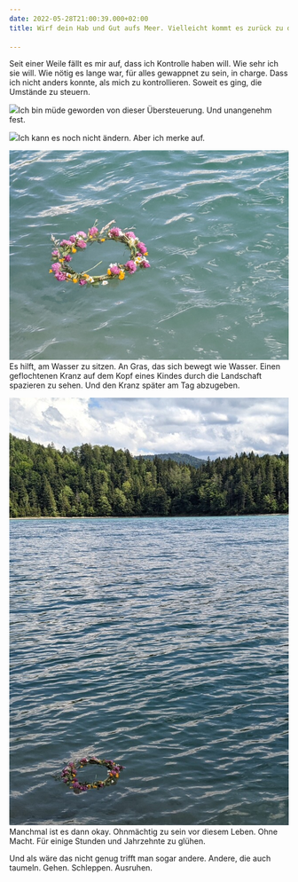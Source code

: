 ```yaml
---
date: 2022-05-28T21:00:39.000+02:00
title: Wirf dein Hab und Gut aufs Meer. Vielleicht kommt es zurück zu dir

---
```

Seit einer Weile fällt es mir auf, dass ich Kontrolle haben will. Wie sehr ich sie will. Wie nötig es lange war, für alles gewappnet zu sein, in charge. Dass ich nicht anders konnte, als mich zu kontrollieren. Soweit es ging, die Umstände zu steuern.

![](/uploads/pxl_20220527_142002847.jpg)Ich bin müde geworden von dieser Übersteuerung. Und unangenehm fest. 

![](/uploads/pxl_20220527_102642005.jpg)Ich kann es noch nicht ändern. Aber ich merke auf.

![](/uploads/pxl_20220527_133211386.jpg)Es hilft, am Wasser zu sitzen. An Gras, das sich bewegt wie Wasser. Einen geflochtenen Kranz auf dem Kopf eines Kindes durch die Landschaft spazieren zu sehen. Und den Kranz später am Tag abzugeben.

![](/uploads/pxl_20220527_133151488_1_1.jpg)Manchmal ist es dann okay. Ohnmächtig zu sein vor diesem Leben. Ohne Macht. Für einige Stunden und Jahrzehnte zu glühen. 

Und als wäre das nicht genug trifft man sogar andere. Andere, die auch taumeln. Gehen. Schleppen. Ausruhen. 